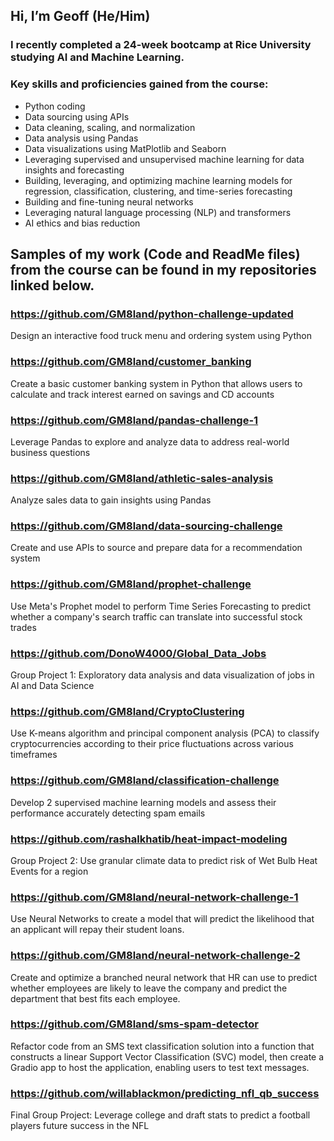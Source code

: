 ## Hi, I’m Geoff (He/Him)
### I recently completed a 24-week bootcamp at Rice University studying AI and Machine Learning. 
### Key skills and proficiencies gained from the course:
- Python coding
- Data sourcing using APIs
- Data cleaning, scaling, and normalization
- Data analysis using Pandas
- Data visualizations using MatPlotlib and Seaborn
- Leveraging supervised and unsupervised machine learning for data insights and forecasting
- Building, leveraging, and optimizing machine learning models for regression, classification, clustering, and time-series forecasting
- Building and fine-tuning neural networks
- Leveraging natural language processing (NLP) and transformers
- AI ethics and bias reduction

## Samples of my work (Code and ReadMe files) from the course can be found in my repositories linked below. 
    

### https://github.com/GM8land/python-challenge-updated
Design an interactive food truck menu and ordering system using Python
  

### https://github.com/GM8land/customer_banking
Create a basic customer banking system in Python that allows users to calculate and track interest earned on savings and CD accounts 



### https://github.com/GM8land/pandas-challenge-1
Leverage Pandas to explore and analyze data to address real-world business questions
  


### https://github.com/GM8land/athletic-sales-analysis
Analyze sales data to gain insights using Pandas



### https://github.com/GM8land/data-sourcing-challenge
Create and use APIs to source and prepare data for a recommendation system


### https://github.com/GM8land/prophet-challenge
Use Meta's Prophet model to perform Time Series Forecasting to predict whether a company's search traffic can translate into successful stock trades


### https://github.com/DonoW4000/Global_Data_Jobs
Group Project 1: Exploratory data analysis and data visualization of jobs in AI and Data Science
  
### https://github.com/GM8land/CryptoClustering
Use K-means algorithm and principal component analysis (PCA) to classify cryptocurrencies according to their price fluctuations across various timeframes


### https://github.com/GM8land/classification-challenge
Develop 2 supervised machine learning models and assess their performance accurately detecting spam emails


### https://github.com/rashalkhatib/heat-impact-modeling
Group Project 2: Use granular climate data to predict risk of Wet Bulb Heat Events for a region
  

### https://github.com/GM8land/neural-network-challenge-1
Use Neural Networks to create a model that will predict the likelihood that an applicant will repay their student loans.


### https://github.com/GM8land/neural-network-challenge-2
Create and optimize a branched neural network that HR can use to predict whether employees are likely to leave the company and predict the department that best fits each employee.


###  https://github.com/GM8land/sms-spam-detector
Refactor code from an SMS text classification solution into a function that constructs a linear Support Vector Classification (SVC) model, then create a Gradio app to host the application, enabling users to test text messages.


### https://github.com/willablackmon/predicting_nfl_qb_success
Final Group Project: Leverage college and draft stats to predict a football players future success in the NFL





<!---
GM8land/GM8land is a ✨ special ✨ repository because its `README.md` (this file) appears on your GitHub profile.
You can click the Preview link to take a look at your changes.
--->
